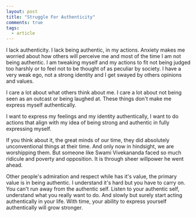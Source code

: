 ```yaml
---
layout: post
title: "Struggle For Authenticity"
comments: true
tags:
  - article
---
```


I lack authenticity. I lack being authentic, in my actions. Anxiety makes me worried about how others will perceive me and most of the time I am not being authentic. I am tweaking myself and my actions to fit not being judged too harshly or to feel not to be thought of as peculiar by society. I have a very weak ego, not a strong identity and I get swayed by others opinions and values.

I care a lot about what others think about me. I care a lot about not being seen as an outcast or being laughed at. These things don't make me express myself authentically.

I want to express my feelings and my identity authentically, I want to do actions that align with my idea of being strong and authentic in fully expressing myself.

If you think about it, the great minds of our time, they did absolutely unconventional things at their time. And only now in hindsight, we are worshipping them. But someone like Swami Vivekananda faced so much ridicule and poverty and opposition. It is through sheer willpower he went ahead.

Other people's admiration and respect while has it's value, the primary value is in being authentic. I understand it's hard but you have to carry on. You can't run away from the authentic self. Listen to your authentic self, understand what you really want to do. And slowly but surely start acting authentically in your life. With time, your ability to express yourself authentically will grow stronger.
